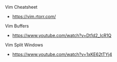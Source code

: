 Vim Cheatsheet
- https://vim.rtorr.com/

Vim Buffers
- https://www.youtube.com/watch?v=Dt1d2_IcR1Q

Vim Split Windows
- https://www.youtube.com/watch?v=1xKE62tTYj4